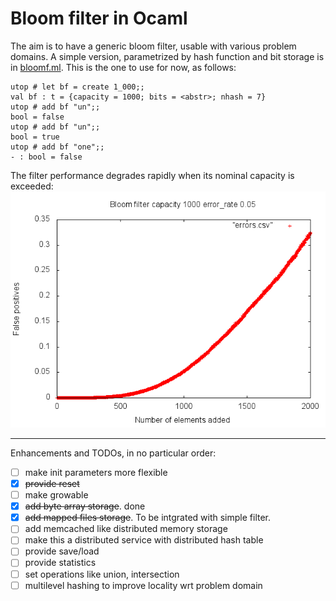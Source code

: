 # Bloom filter in Ocaml #

The aim is to have a generic bloom filter, usable with various problem domains.
A simple version, parametrized by hash function and bit storage
is in [bloomf.ml](bloomf.ml).
This is the one to use for now, as follows:

```
utop # let bf = create 1_000;;
val bf : t = {capacity = 1000; bits = <abstr>; nhash = 7}
utop # add bf "un";;
bool = false
utop # add bf "un";;
bool = true
utop # add bf "one";;
- : bool = false
```

The filter performance degrades rapidly when its nominal capacity is exceeded:
<img src="errors.png">

-------------------------------------------------------------------------------

Enhancements and TODOs, in no particular order:
- [ ] make init parameters more flexible
- [x] ~~provide reset~~
- [ ] make growable
- [x] ~~add byte array storage~~. done
- [x] ~~add mapped files storage~~. To be intgrated with simple filter.
- [ ] add memcached like distributed memory storage
- [ ] make this a distributed service with distributed hash table
- [ ] provide save/load
- [ ] provide statistics
- [ ] set operations like union, intersection
- [ ] multilevel hashing to improve locality wrt problem domain

